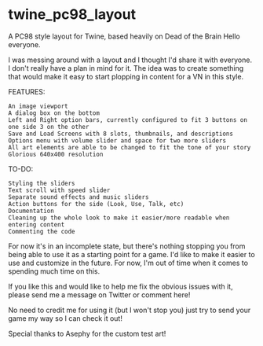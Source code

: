 # twine_pc98_layout
A PC98 style layout for Twine, based heavily on Dead of the Brain
Hello everyone.

I was messing around with a layout and I thought I'd share it with everyone. I don't really have a plan in mind for it. The idea was to create something that would make it easy to start plopping in content for a VN in this style.

FEATURES:

    An image viewport
    A dialog box on the bottom
    Left and Right option bars, currently configured to fit 3 buttons on one side 3 on the other
    Save and Load Screens with 8 slots, thumbnails, and descriptions
    Options menu with volume slider and space for two more sliders
    All art elements are able to be changed to fit the tone of your story
    Glorious 640x400 resolution

TO-DO:

    Styling the sliders
    Text scroll with speed slider
    Separate sound effects and music sliders
    Action buttons for the side (Look, Use, Talk, etc)
    Documentation
    Cleaning up the whole look to make it easier/more readable when entering content
    Commenting the code

For now it's in an incomplete state, but there's nothing stopping you from being able to use it as a starting point for a game. I'd like to make it easier to use and customize in the future. For now, I'm out of time when it comes to spending much time on this.

If you like this and would like to help me fix the obvious issues with it, please send me a message on Twitter or comment here! 


No need to credit me for using it (but I won't stop you) just try to send your game my way so I can check it out!

Special thanks to Asephy for the custom test art!

